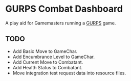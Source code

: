 # GURPS Combat Dashboard

A play aid for Gamemasters running a [GURPS](http://www.sjgames.com/gurps/) game.

## TODO

* Add Basic Move to GameChar.
* Add Encumbrance Level to GameChar.
* Add Current Move to Combatant.
* Add Health Status to Combatant.
* Move integration test request data into resource files.